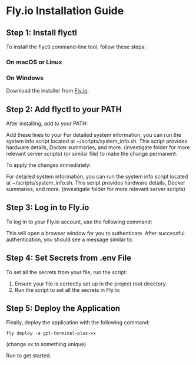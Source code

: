 # Fly.io Installation Guide

## Step 1: Install flyctl

To install the flyctl command-line tool, follow these steps:

### On macOS or Linux



### On Windows

Download the installer from [Fly.io](https://fly.io/docs/hands-on/install-flyctl/).

## Step 2: Add flyctl to your PATH

After installing, add  to your PATH:



Add these lines to your For detailed system information, you can run the system info script located at ~/scripts/system_info.sh. This script provides hardware details, Docker summaries, and more. (investigate folder for more relevant server scripts) (or similar file) to make the change permanent.

To apply the changes immediately:

For detailed system information, you can run the system info script located at ~/scripts/system_info.sh. This script provides hardware details, Docker summaries, and more. (investigate folder for more relevant server scripts)

## Step 3: Log in to Fly.io

To log in to your Fly.io account, use the following command:



This will open a browser window for you to authenticate. After successful authentication, you should see a message similar to:



## Step 4: Set Secrets from .env File

To set all the secrets from your  file, run the  script:

1. Ensure your  file is correctly set up in the project root directory.
2. Run the script to set all the secrets in Fly.io:



## Step 5: Deploy the Application

Finally, deploy the application with the following command:

`fly deploy -a gpt-terminal-plus-xx`

(change xx to something unique)

Run  to get started.

